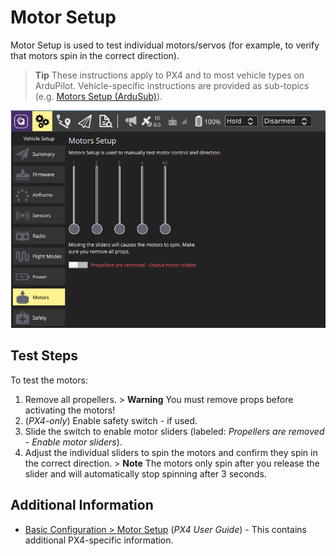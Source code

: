 # Motor Setup

Motor Setup is used to test individual motors/servos (for example, to verify that motors spin in the correct direction).

> **Tip** These instructions apply to PX4 and to most vehicle types on ArduPilot. Vehicle-specific instructions are provided as sub-topics (e.g. [Motors Setup (ArduSub)](../SetupView/Motors_ardusub.md)).

![Motors Test](../../assets/setup/Motors.png)

## Test Steps

To test the motors:

1. Remove all propellers. > **Warning** You must remove props before activating the motors!
2. (*PX4-only*) Enable safety switch - if used.
3. Slide the switch to enable motor sliders (labeled: *Propellers are removed - Enable motor sliders*).
4. Adjust the individual sliders to spin the motors and confirm they spin in the correct direction. > **Note** The motors only spin after you release the slider and will automatically stop spinning after 3 seconds.

## Additional Information

- [Basic Configuration > Motor Setup](http://docs.px4.io/master/en/config/motors.html) (*PX4 User Guide*) - This contains additional PX4-specific information.